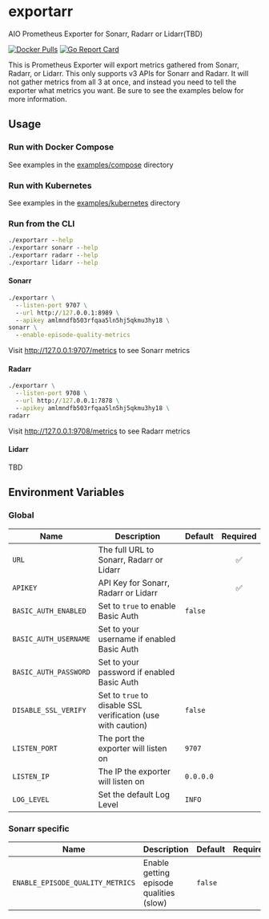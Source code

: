 # exportarr

AIO Prometheus Exporter for Sonarr, Radarr or Lidarr(TBD)

[![Docker Pulls](https://img.shields.io/docker/pulls/onedr0p/exportarr)](https://hub.docker.com/r/onedr0p/exportarr)
[![Go Report Card](https://goreportcard.com/badge/github.com/onedr0p/exportarr)](https://goreportcard.com/report/github.com/onedr0p/exportarr)

This is Prometheus Exporter will export metrics gathered from Sonarr, Radarr, or Lidarr. This only supports v3 APIs for Sonarr and Radarr. It will not gather metrics from all 3 at once, and instead you need to tell the exporter what metrics you want. Be sure to see the examples below for more information.

## Usage

### Run with Docker Compose

See examples in the [examples/compose](./examples/compose/) directory

### Run with Kubernetes

See examples in the [examples/kubernetes](./examples/kubernetes/) directory

### Run from the CLI

```cmd
./exportarr --help
./exportarr sonarr --help
./exportarr radarr --help
./exportarr lidarr --help
```

#### Sonarr

```cmd
./exportarr \
  --listen-port 9707 \
  --url http://127.0.0.1:8989 \
  --apikey amlmndfb503rfqaa5ln5hj5qkmu3hy18 \
sonarr \
  --enable-episode-quality-metrics
```

Visit http://127.0.0.1:9707/metrics to see Sonarr metrics

#### Radarr

```cmd
./exportarr \
  --listen-port 9708 \
  --url http://127.0.0.1:7878 \
  --apikey amlmndfb503rfqaa5ln5hj5qkmu3hy18 \
radarr
```

Visit http://127.0.0.1:9708/metrics to see Radarr metrics

#### Lidarr

TBD

## Environment Variables

### Global

|Name                 |Description                                                  |Default   |Required|
|---------------------|-------------------------------------------------------------|----------|:------:|
|`URL`                |The full URL to Sonarr, Radarr or Lidarr                     |          |✅     |
|`APIKEY`             |API Key for Sonarr, Radarr or Lidarr                         |          |✅     |
|`BASIC_AUTH_ENABLED` |Set to `true` to enable Basic Auth                           |`false`   |        |
|`BASIC_AUTH_USERNAME`|Set to your username if enabled Basic Auth                   |          |        |
|`BASIC_AUTH_PASSWORD`|Set to your password if enabled Basic Auth                   |          |        |
|`DISABLE_SSL_VERIFY` |Set to `true` to disable SSL verification (use with caution) |`false`   |        |
|`LISTEN_PORT`        |The port the exporter will listen on                         |`9707`    |        |
|`LISTEN_IP`          |The IP the exporter will listen on                           |`0.0.0.0` |        |
|`LOG_LEVEL`          |Set the default Log Level                                    |`INFO`    |        |

### Sonarr specific

|Name                             |Description                             |Default|Required|
|---------------------------------|----------------------------------------|-------|--------|
|`ENABLE_EPISODE_QUALITY_METRICS` |Enable getting episode qualities (slow) |`false`|        |

